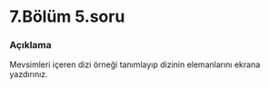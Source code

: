 # 7.Bölüm 5.soru

### Açıklama

Mevsimleri içeren dizi örneği tanımlayıp dizinin elemanlarını ekrana yazdırınız.
